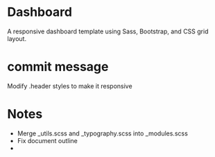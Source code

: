# Dashboard

A responsive dashboard template using Sass, Bootstrap, and CSS grid layout.

# commit message
Modify .header styles to make it responsive

# Notes
- Merge _utils.scss and _typography.scss into _modules.scss
- Fix document outline
- 